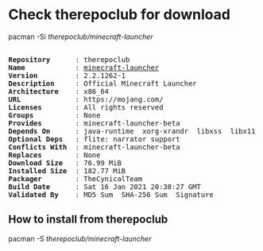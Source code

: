 # Check therepoclub for download

        
pacman -Si *therepoclub/minecraft-launcher*

<div class="highlight"><pre class="highlight"><text>
<b>Repository</b>      : therepoclub
<b>Name</b>            : <a href='../../x86_64/minecraft-launcher-2.2.1262-1-x86_64.pkg.tar.zst'>minecraft-launcher</a>
<b>Version</b>         : 2.2.1262-1
<b>Description</b>     : Official Minecraft Launcher
<b>Architecture</b>    : x86_64
<b>URL</b>             : https://mojang.com/
<b>Licenses</b>        : All rights reserved
<b>Groups</b>          : None
<b>Provides</b>        : minecraft-launcher-beta
<b>Depends On</b>      : java-runtime  xorg-xrandr  libxss  libx11  libxcb  alsa-lib  gtk2  gtk3  libxtst  nss
<b>Optional Deps</b>   : flite: narrator support
<b>Conflicts With</b>  : minecraft-launcher-beta
<b>Replaces</b>        : None
<b>Download Size</b>   : 76.99 MiB
<b>Installed Size</b>  : 182.77 MiB
<b>Packager</b>        : TheCynicalTeam <wayne6324@gmail.com>
<b>Build Date</b>      : Sat 16 Jan 2021 20:38:27 GMT
<b>Validated By</b>    : MD5 Sum  SHA-256 Sum  Signature
</text></pre></div>

## How to install from therepoclub

        
pacman -S *therepoclub/minecraft-launcher*
